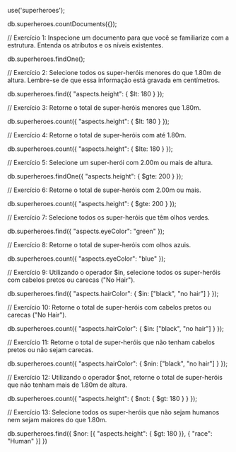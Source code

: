 use('superheroes');

db.superheroes.countDocuments({});

// Exercício 1: Inspecione um documento para que você se familiarize com a estrutura. Entenda os atributos e os níveis existentes.

db.superheroes.findOne();

// Exercício 2: Selecione todos os super-heróis menores do que 1.80m de altura. Lembre-se de que essa informação está gravada em centímetros.

db.superheroes.find({ "aspects.height": { $lt: 180 } });

// Exercício 3: Retorne o total de super-heróis menores que 1.80m.

db.superheroes.count({ "aspects.height": { $lt: 180 } });

// Exercício 4: Retorne o total de super-heróis com até 1.80m.

db.superheroes.count({ "aspects.height": { $lte: 180 } });

// Exercício 5: Selecione um super-herói com 2.00m ou mais de altura.

db.superheroes.findOne({ "aspects.height": { $gte: 200 } });

// Exercício 6: Retorne o total de super-heróis com 2.00m ou mais.

db.superheroes.count({ "aspects.height": { $gte: 200 } });

// Exercício 7: Selecione todos os super-heróis que têm olhos verdes.

db.superheroes.find({ "aspects.eyeColor": "green" });

// Exercício 8: Retorne o total de super-heróis com olhos azuis.

db.superheroes.count({ "aspects.eyeColor": "blue" });

// Exercício 9: Utilizando o operador $in, selecione todos os super-heróis com cabelos pretos ou carecas ("No Hair").

db.superheroes.find({ "aspects.hairColor": { $in: ["black", "no hair"] } });

// Exercício 10: Retorne o total de super-heróis com cabelos pretos ou carecas ("No Hair").

db.superheroes.count({ "aspects.hairColor": { $in: ["black", "no hair"] } });

// Exercício 11: Retorne o total de super-heróis que não tenham cabelos pretos ou não sejam carecas.

db.superheroes.count({ "aspects.hairColor": { $nin: ["black", "no hair"] } });

// Exercício 12: Utilizando o operador $not, retorne o total de super-heróis que não tenham mais de 1.80m de altura.

db.superheroes.count({ "aspects.height": { $not: { $gt: 180 } } });

// Exercício 13: Selecione todos os super-heróis que não sejam humanos nem sejam maiores do que 1.80m.

db.superheroes.find({ $nor: [{ "aspects.height": { $gt: 180 }}, { "race": "Human" }] })

